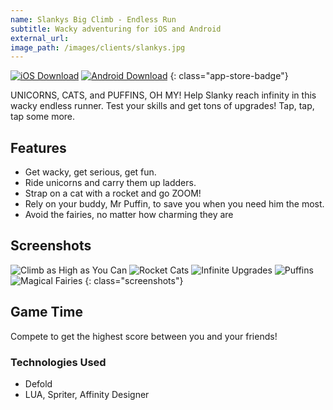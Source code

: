 ```yaml
---
name: Slankys Big Climb - Endless Run
subtitle: Wacky adventuring for iOS and Android
external_url:
image_path: /images/clients/slankys.jpg
---
```


[![iOS Download](/images/app-store-badge.svg)](https://itunes.apple.com/us/app/slankys-big-climb-endless-run/id1280790074?mt=8)
[![Android Download](/images/google-play-badge.png)](https://play.google.com/store/apps/details?id=com.base11studios.infiniteclimb&hl=en)
{: class="app-store-badge"}

UNICORNS, CATS, and PUFFINS, OH MY! Help Slanky reach infinity in this wacky endless runner. Test your skills and get tons of upgrades! Tap, tap, tap some more.

## Features

* Get wacky, get serious, get fun.
* Ride unicorns and carry them up ladders.
* Strap on a cat with a rocket and go ZOOM!
* Rely on your buddy, Mr Puffin, to save you when you need him the most.
* Avoid the fairies, no matter how charming they are

## Screenshots

![Climb as High as You Can](/images/screens/slankys/climb.png)
![Rocket Cats](/images/screens/slankys/rockets.png)
![Infinite Upgrades](/images/screens/slankys/upgrades.png)
![Puffins](/images/screens/slankys/puffins.png)
![Magical Fairies](/images/screens/slankys/fairies.png)
{: class="screenshots"}

## Game Time

Compete to get the highest score between you and your friends!

### Technologies Used

* Defold
* LUA, Spriter, Affinity Designer
